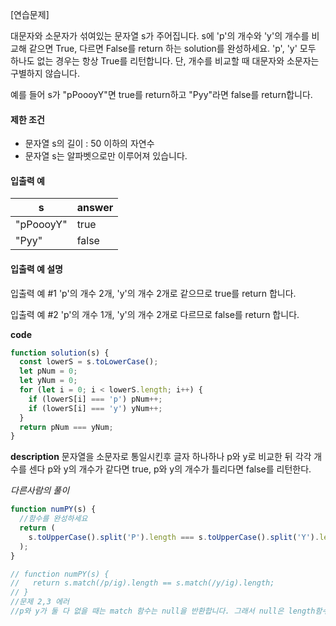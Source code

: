 [연습문제]

대문자와 소문자가 섞여있는 문자열 s가 주어집니다. s에 'p'의 개수와 'y'의 개수를 비교해 같으면 True, 다르면 False를 return 하는 solution를 완성하세요. 'p', 'y' 모두 하나도 없는 경우는 항상 True를 리턴합니다. 단, 개수를 비교할 때 대문자와 소문자는 구별하지 않습니다.

예를 들어 s가 "pPoooyY"면 true를 return하고 "Pyy"라면 false를 return합니다.

#### 제한 조건

- 문자열 s의 길이 : 50 이하의 자연수
- 문자열 s는 알파벳으로만 이루어져 있습니다.

#### 입출력 예

| s         | answer |
| --------- | ------ |
| "pPoooyY" | true   |
| "Pyy"     | false  |

#### 입출력 예 설명

입출력 예 #1
'p'의 개수 2개, 'y'의 개수 2개로 같으므로 true를 return 합니다.

입출력 예 #2
'p'의 개수 1개, 'y'의 개수 2개로 다르므로 false를 return 합니다.

**code**

```js
function solution(s) {
  const lowerS = s.toLowerCase();
  let pNum = 0;
  let yNum = 0;
  for (let i = 0; i < lowerS.length; i++) {
    if (lowerS[i] === 'p') pNum++;
    if (lowerS[i] === 'y') yNum++;
  }
  return pNum === yNum;
}
```

**description**
문자열을 소문자로 통일시킨후 글자 하나하나 p와 y로 비교한 뒤 각각 개수를 센다
p와 y의 개수가 같다면 true, p와 y의 개수가 틀리다면 false를 리턴한다.

_다른사람의 풀이_

```js
function numPY(s) {
  //함수를 완성하세요
  return (
    s.toUpperCase().split('P').length === s.toUpperCase().split('Y').length
  );
}

// function numPY(s) {
//   return s.match(/p/ig).length == s.match(/y/ig).length;
// }
//문제 2,3 에러
//p와 y가 둘 다 없을 때는 match 함수는 null을 반환합니다. 그래서 null은 length함수를 가지고 있지 않기에, length 함수가 없다는 undefined 에러가 나기 때문에. 변수를 선언하고, 해당 match의 결과가 null일 때는 그 변수에 0을 넣어준 뒤 그 변수를 비교하는 방식으로 해결해야 예외처리를 완벽하게 할 수 있습니다.
```
